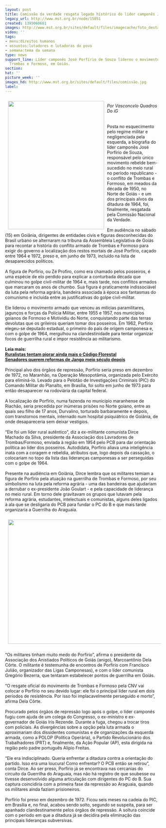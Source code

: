 ```yaml
---
layout: post
title: Comissão da verdade resgata legado histórico do líder camponês José Porfírio
legacy_url: http://www.mst.org.br/node/15851
created: 1395060681
images: http://www.mst.org.br/sites/default/files/imagecache/foto_destaque/comissão.jpg
video: ''
tags:
- menu:direitos humanos
- assuntos:lutadores e lutadoras do povo
- semana:tema da semana
type: news
support_line: Líder camponês José Porfírio de Souza liderou o movimento rebelde de
  Trombas e Formoso, em Goiás.
section: 
hat: ''
picture_week: ''
images_hd: http://www.mst.org.br/sites/default/files/comissão.jpg
label: 
---
```

<p><img alt="" src="http://www.mst.org.br/sites/default/files/jos%C3%A9%20porf%C3%ADrio.jpg" style="margin: 10px; float: left;" height="421" width="316"></p><p><br><em>Por Vasconcelo Quadros<br>Do iG<br><br></em><br>Posta no esquecimento pelo regime militar e negligenciada pela esquerda, a biografia do líder camponês José Porfírio de Souza, responsável pelo único movimento rebelde bem-sucedido no meio rural no período republicano - o conflito de Trombas e Formoso, em meados da década de 1950, no Norte de Goiás - e um dos principais alvos da ditadura de 1964, foi, finalmente, resgatada pela Comissão Nacional da Verdade.<br><br>Em audiência no sábado (15) em Goiânia, dirigentes de entidades civis e figuras desconhecidas do Brasil urbano se alternaram na tribuna da Assembleia Legislativa de Goiás para recontar a história do conflito armado de Trombas e Formoso para exigir do governo a localização dos restos mortais de José Porfírio, caçado entre 1964 e 1972, preso e, em junho de 1973, incluído na lista de desaparecidos políticos.<br><br>A figura de Porfírio, ou Zé Profiro, como era chamado pelos posseiros, é uma espécie de elo perdido para explicar a conturbada década que culminou no golpe civil-militar de 1964 e, mais tarde, nos conflitos armados que marcaram os anos de chumbo. Sua figura é praticamente indissociável da luta pela reforma agrária, bandeira associada à época aos fantasmas do comunismo e incluída entre as justificativas do golpe civil-militar.<br><br>Ele liderou o movimento armado que venceu as milícias paramilitares, jagunços e forças da Polícia Militar, entre 1955 e 1957, nos municípios goianos de Formoso e Motividiu do Norte, conquistando parte das terras devolutas que os grileiros queriam tomar dos posseiros. Em 1962, Porfírio elegeu-se deputado estadual, o primeiro do país de origem camponesa e, com o golpe de 1964, mergulhou na clandestinidade para tentar organizar focos de guerrilha rural e impor resistência ao militarismo.<br><br><strong>Leia mais:<br></strong><a href="http://www.mst.org.br/node/15849"><strong>Ruralistas tentam piorar ainda mais o Código Florestal <br></strong></a><a href="http://www.mst.org.br/node/15850"><strong>Senadores querem reformas de Jango meio século depois <br></strong></a><br>Principal alvo dos órgãos de repressão, Porfírio seria preso em dezembro de 1972, no Maranhão, na Operação Mesopotâmia, organizada pelo Exército para eliminá-lo. Levado para o Pelotão de Investigações Criminais (PIC) do Comando Militar do Planalto, em Brasília, foi solto em junho de 1973 para então desaparecer na rodoviária da capital federal.<br><br>A localização de Porfírio, numa fazenda no município maranhense de Riachão, seria precedida por inúmeras prisões no Norte goiano, entre as quais seu filho de 17 anos, Durvalino, torturado barbaramente e depois, com transtornos mentais, internado num hospital psiquiátrico de Goiânia, de onde desapareceria sem deixar vestígios.<br><br>“Ele foi um líder rural autêntico”, diz a ex-militante comunista Dirce Machado da Silva, presidente da Associação dos Lavradores de Trombas/Formoso, enviada à região em 1954 pelo PCB para dar orientação política ao líder dos posseiros. Autodidata, Porfírio aliava uma inteligência inata com a coragem e rebeldia, atributos que, logo depois da cassação, o colocariam no topo da lista das lideranças camponesas a ser perseguidas com o golpe de 1964.<br><br>Presente na audiência em Goiânia, Dirce lembra que os militares temiam a figura de Porfírio pela atuação na guerrilha de Trombas e Formoso, por seu simbolismo na luta pela reforma agrária - uma das bandeiras que ajudariam a derrubar o ex-presidente João Goulart - e pela capacidade de liderança no meio rural. Em torno dele gravitavam os grupos que lutavam pela reforma agrária, estudantes, intelectuais e comunistas, alguns deles ligados à ala que se desligaria do PCB para fundar o PC do B e que mais tarde organizaria a Guerrilha do Araguaia.</p><p><img alt="" src="http://www.mst.org.br/sites/default/files/comiss%C3%A3o.jpg" style="margin: 10px;" height="408" width="652"><br><br>“Os militares tinham muito medo do Porfírio”, afirma o presidente da Associação dos Anistiados Políticos de Goiás (anigo), Marcoantônio Dela Côrte. O militante é testemunha de encontros de Porfírio com Francisco Julião, organizador das Ligas Camponesas), e com o líder comunista Gregório Bezerra, que tentaram estabelecer pontos de guerrilha em Goiás.<br><br>“O resgate oficial do movimento de Trombas e Formoso pela CNV vai colocar o Porfírio no seu devido lugar: ele foi o principal líder rural em dois períodos de resistência. Por isso foi implacavelmente perseguido e morto”, afirma Dela Côrte.<br><br>Procurado pelos órgãos de repressão logo após o golpe, o líder camponês fugiu com ajuda de um colega do Congresso, o ex-ministro e ex-governador de Goiás Iris Rezende. Durante a fuga, chegou a trocar tiros com policiais. As divergências sobre a opção pela luta armada o aproximariam dos dissidentes comunistas e de organizações da esquerda armada, como a POLOP (Política Operária), o Partido Revolucionário dos Trabalhadores (PRT) e, finalmente, da Ação Popular (AP), esta dirigida na região pelo padre português Alípio Freitas.<br><br>“Ele era indisciplinado. Queria enfrentar a ditadura contra a orientação do partido. Isso era uma loucura! Como enfrentar? O PCB então se retirou”, conta Dirce. Ao ser preso, Porfírio já se encontrava nas cercanias do circuito da Guerrilha do Araguaia, mas não há registro de que soubesse ou tivesse desenvolvido alguma articulação com dirigentes do PC do B. Sua captura coincidiria com a primeira fase da repressão ao Araguaia, quando os militares ainda faziam prisioneiros.<br><br>Porfírio foi preso em dezembro de 1972. Ficou seis meses na cadeia do PIC, em Brasília e, no final, acabou sendo solto, segundo se suspeita, para ser apanhado clandestinamente pelos órgãos de repressão. A soltura coincide com o período em que a ditadura já se decidira pela eliminação das principais lideranças subversivas.</p>
